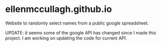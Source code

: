 # ellenmccullagh.github.io
Website to randomly select names from a public google spreadsheet.

UPDATE: it seems some of the google API has changed since I made this project. I am working on updating the code for current API.
